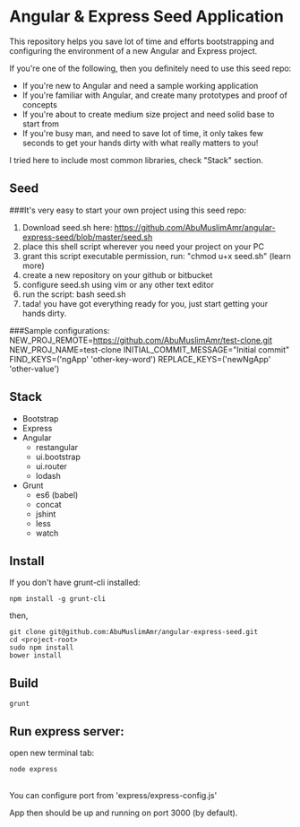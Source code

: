 # Angular & Express Seed Application
This repository helps you save lot of time and efforts bootstrapping and configuring the environment
of a new Angular and Express project.

If you're one of the following, then you definitely need to use this seed repo:
- If you're new to Angular and need a sample working application
- If you're familiar with Angular, and create many prototypes and proof of concepts
- If you're about to create medium size project and need solid base to start from
- If you're busy man, and need to save lot of time, it only takes few seconds to get your hands dirty with what really matters to you!

I tried here to include most common libraries, check "Stack" section.

## Seed
###It's very easy to start your own project using this seed repo:
1) Download seed.sh here: https://github.com/AbuMuslimAmr/angular-express-seed/blob/master/seed.sh
2) place this shell script wherever you need your project on your PC
3) grant this script executable permission, run: "chmod u+x seed.sh" (learn more)
4) create a new repository on your github or bitbucket
5) configure seed.sh using vim or any other text editor
6) run the script: bash seed.sh
7) tada! you have got everything ready for you, just start getting your hands dirty.
 
###Sample configurations:
NEW_PROJ_REMOTE=https://github.com/AbuMuslimAmr/test-clone.git
NEW_PROJ_NAME=test-clone
INITIAL_COMMIT_MESSAGE="Initial commit"
FIND_KEYS=('ngApp' 'other-key-word')
REPLACE_KEYS=('newNgApp' 'other-value')

## Stack
- Bootstrap
- Express
- Angular
  - restangular
  - ui.bootstrap
  - ui.router
  - lodash
- Grunt
  - es6 (babel)
  - concat
  - jshint
  - less
  - watch

## Install
If you don't have grunt-cli installed:<br>
```
npm install -g grunt-cli
```

then,

```
git clone git@github.com:AbuMuslimAmr/angular-express-seed.git
cd <project-root>
sudo npm install
bower install
```

## Build
```
grunt
```

## Run express server:
open new terminal tab:<br>
```
node express
```
<br>
You can configure port from 'express/express-config.js'

App then should be up and running on port 3000 (by default).
